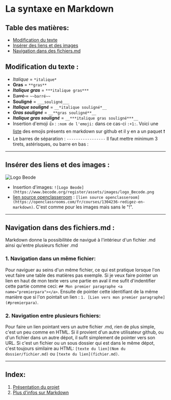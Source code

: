 # La syntaxe en Markdown

## Table des matières:
* [Modification du texte](#Modif)
* [Insérer des liens et des images](#liens)
* [Navigation dans des fichiers.md](#Nav)

## Modification du texte <a name="Modif"></a>:

* *Italique* = `*italique*` 
* **Gras** = `**gras**` 
* ***Italique gras*** = `***italique gras***` 
* Ba̶r̶r̶é̶ = `~~barré~~` 
* __Souligné__ = `___souligné___` 
* ___*Italique souligné*___ = `__*italique souligné*__` 
* ___**Gras souligné**___ = `__**gras souligné**__` 
* ___***Italique gras souligné***___ = `__***italique gras souligné***__` 
* Insertion d'emoji :+1: : `:nom de l'emoji:` dans ce cas-ci `:+1:`. Voici une [liste](https://gist.github.com/rxaviers/7360908) des emojis présents en markdown sur github et il y en a un paquet :exclamation:
* Le barres de séparation : `-----------------` Il faut mettre minimum 3 tirets, astérisques, ou barre en bas :
----------------- 

## Insérer des liens et des images <a name="liens"></a>:

![Logo Beode](https://www.becode.org/register/assets/images/logo_Becode.png) 


* Insertion d'images: `![Logo Beode](https://www.becode.org/register/assets/images/logo_Becode.png`
* [lien source openclasseroom](https://openclassrooms.com/fr/courses/1304236-redigez-en-markdown) : `[lien source openclasseroom](https://openclassrooms.com/fr/courses/1304236-redigez-en-markdown)`. C'est comme pour les images mais sans le "!".

-----------------------

## Navigation dans des fichiers.md <a name="Nav"></a> :

Markdown donne la possibilitée de navigué à l'intérieur d'un fichier .md ainsi qu'entre plusieurs fichier .md

### 1. Navigation dans un même fichier:
Pour naviguer au seins d'un même fichier, ce qui est pratique lorsque l'on veut faire une table des matières pas exemple.
Si je veux faire pointer un lien en haut de mon texte vers une partie en aval il me sufit d'indentifier cette partie comme ceci:
`## Mon premier paragraphe <a name="premierpara"></a>`. Ensuite de pointer cette identifiant de la même manière que si l'on pointait un lien : `1. [Lien vers mon premier paragraphe](#premierpara)`.
### 2. Navigation entre plusieurs fichiers: 
Pour faire un lien pointant vers un autre fichier .md, rien de plus simple, c'est un peu comme en HTML. Si il provient d'un autre utilisateur github, ou d'un fichier dans un autre dépot, il sufit simplement de pointer vers son URL. 
Si c'est un fichier ou un sous dossier qui est dans le même dépot, c'est toujours similaire au HTML: `[texte du lien](Nom du dossier/fichier.md)` ou `[texte du lien](fichier.md)`.

----------------- 
## Index:
1. [Présentation du projet](README.md)
2. [Plus d'infos sur Markdown](whatismd.md)

